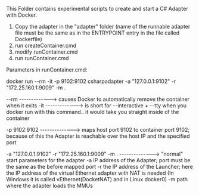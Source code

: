 This Folder contains experimental scripts to create and start a C# Adapter with Docker.

1. Copy the adapter in the "adapter" folder (name of the runnable adapter file must be the same as in the ENTRYPOINT entry in the file called Dockerfile)
2. run createContainer.cmd
3. modify runContainer.cmd
4. run runContainer.cmd




Parameters in runContainer.cmd:

docker run --rm -it -p 9102:9102 csharpadapter -a "127.0.0.1:9102"  -r  "172.25.160.1:9009" -m .

--rm ------------->  causes Docker to automatically remove the container when it exits
-it ------------->  is short for --interactive + --tty when you docker run with this command.. it would take you straight inside of the container


-p 9102:9102 --------------> maps host port 9102 to container port 9102; because of this the Adapter is reachable over the host IP and the specified port

-a "127.0.0.1:9102"  -r  "172.25.160.1:9009" -m . --------------> "normal" start parameters for the adapter 
								  -a IP address of the Adapter; port must be the same as the before mapped port 
								  -r the IP address of the Launcher; here the IP address of the  virtual Ethernet adapter with NAT is needed (In Windows it is called vEthernet(DocketNAT) and in Linux docker0)
								  -m path where the adapter loads the MMUs


